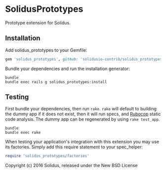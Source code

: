 SolidusPrototypes
================

Prototype extension for Solidus.

Installation
------------

Add solidus_prototypes to your Gemfile:

```ruby
gem 'solidus_prototypes', github: 'solidusio-contrib/solidus_prototypes', branch: 'master'
```

Bundle your dependencies and run the installation generator:

```shell
bundle
bundle exec rails g solidus_prototypes:install
```

Testing
-------

First bundle your dependencies, then run `rake`. `rake` will default to building the dummy app if it does not exist, then it will run specs, and [Rubocop](https://github.com/bbatsov/rubocop) static code analysis. The dummy app can be regenerated by using `rake test_app`.

```shell
bundle
bundle exec rake
```

When testing your application's integration with this extension you may use its factories.
Simply add this require statement to your spec_helper:

```ruby
require 'solidus_prototypes/factories'
```

Copyright (c) 2016 Solidus, released under the New BSD License
